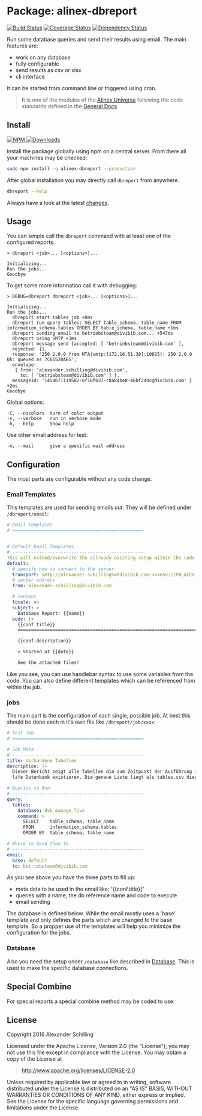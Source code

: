 Package: alinex-dbreport
=================================================

[![Build Status](https://travis-ci.org/alinex/node-dbreport.svg?branch=master)](https://travis-ci.org/alinex/node-dbreport)
[![Coverage Status](https://coveralls.io/repos/alinex/node-dbreport/badge.png?branch=master)](https://coveralls.io/r/alinex/node-dbreport?branch=master)
[![Dependency Status](https://gemnasium.com/alinex/node-dbreport.png)](https://gemnasium.com/alinex/node-dbreport)

Run some database queries and send their results using email. The main features are:

- work on any database
- fully configurable
- send results as csv or xlsx
- cli interface

It can be started from command line or triggered using cron.

> It is one of the modules of the [Alinex Universe](http://alinex.github.io/code.html)
> following the code standards defined in the [General Docs](http://alinex.github.io/node-alinex).


Install
-------------------------------------------------

[![NPM](https://nodei.co/npm/alinex-dbreport.png?downloads=true&downloadRank=true&stars=true)
 ![Downloads](https://nodei.co/npm-dl/alinex-dbreport.png?months=9&height=3)
](https://www.npmjs.com/package/alinex-dbreport)

Install the package globally using npm on a central server. From there all your
machines may be checked:

``` sh
sudo npm install -g alinex-dbreport --production
```

After global installation you may directly call `dbreport` from anywhere.

``` sh
dbreport --help
```

Always have a look at the latest [changes](Changelog.md).


Usage
-------------------------------------------------

You can simple call the `dbreport` command with at least one of the configured
reports:

    > dbreport <job>... [<options>]...

    Initializing...
    Run the jobs...
    Goodbye

To get some more information call it with debugging:

    > DEBUG=dbreport dbreport <job>... [<options>]...

    Initializing...
    Run the jobs...
      dbreport start tables job +0ms
      dbreport run query tables: SELECT table_schema, table_name FROM information_schema.tables ORDER BY table_schema, table_name +1ms
      dbreport sending email to betriebsteam@divibib.com... +547ms
      dbreport using SMTP +3ms
      dbreport message send {accepted: [ 'betriebsteam@divibib.com' ],
      rejected: [],
      response: '250 2.0.0 from MTA(smtp:[172.16.51.30]:10025): 250 2.0.0 Ok: queued as 7C61520AB5',
      envelope:
       { from: 'alexander.schilling@divibib.com',
         to: [ 'betriebsteam@divibib.com' ] },
      messageId: '1454671119582-6f16f637-c8a84be8-46bf2d0c@divibib.com' } +2ms
    Goodbye

Global options:

    -C, --nocolors  turn of color output
    -v, --verbose   run in verbose mode
    -h, --help      Show help

Use other email address for test:

    -m, --mail      give a specific mail address


Configuration
-------------------------------------------------
The most parts are configurable without any code change.


### Email Templates

This templates are used for sending emails out. They will be defined under
`/dbreport/email`:

``` yaml
# Email Templates
# =================================================


# Default Email Templates
# -------------------------------------------------
This will extend/overwrite the allready existing setup within the code.
default:
  # specify how to connect to the server
  transport: smtp://alexander.schilling%40divibib.com:<<<env://PW_ALEX_DIVIBIB_COM>>>@mail.divibib.com
  # sender address
  from: alexander.schilling@divibib.com

  # content
  locale: en
  subject: >
    Database Report: {{name}}
  body: |+
    {{conf.title}}
    ==========================================================================

    {{conf.description}}

    > Started at {{date}}

    See the attached files!
```

Like you see, you can use handlebar syntax to use some variables from the code.
You can also define different templates which can be referenced from within the
job.

### jobs

The main part is the configuration of each single, possible job. At best this
should be done each in it's own file like `/dbreport/job/xxxx`:

``` yaml
# Test Job
# =================================================

# Job Meta
# -------------------------------------------------
title: Vorhandene Tabellen
description: |+
  Dieser Bericht zeigt alle Tabellen die zum Zeitpunkt der Ausführung in der manage
  life Datenbank existieren. Die genaue Liste liegt als tables.csv dieser Email bei.

# Queries to Run
# -------------------------------------------------
query:
  tables:
    database: dvb_manage_live
    command: >
      SELECT    table_schema, table_name
      FROM      information_schema.tables
      ORDER BY  table_schema, table_name

# Where to Send them to
# -------------------------------------------------
email:
  base: default
  to: betriebsteam@divibib.com
```

As you see above you have the three parts to fill up:
- meta data to be used in the email like: '{{conf.title}}'
- queries with a name, the db reference name and code to execute
- email sending

The database is defined below. While the email mostly uses a 'base' template
and only defines the parts which are changed to the base template. So a propper
use of the templates will help you minimize the configuration for the jobs.

### Database

Also you need the setup under `/database` like described in
[Database](http://alinex.github.io/node-database).
This is used to make the specific database connections.


Special Combine
-------------------------------------------------
For special reports a special combine method may be coded to use.


License
-------------------------------------------------

Copyright 2016 Alexander Schilling

Licensed under the Apache License, Version 2.0 (the "License");
you may not use this file except in compliance with the License.
You may obtain a copy of the License at

>  <http://www.apache.org/licenses/LICENSE-2.0>

Unless required by applicable law or agreed to in writing, software
distributed under the License is distributed on an "AS IS" BASIS,
WITHOUT WARRANTIES OR CONDITIONS OF ANY KIND, either express or implied.
See the License for the specific language governing permissions and
limitations under the License.

